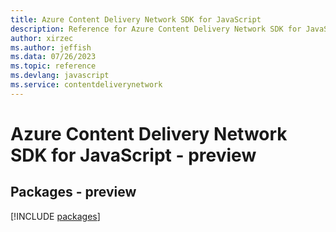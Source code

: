 ```yaml
---
title: Azure Content Delivery Network SDK for JavaScript
description: Reference for Azure Content Delivery Network SDK for JavaScript
author: xirzec
ms.author: jeffish
ms.data: 07/26/2023
ms.topic: reference
ms.devlang: javascript
ms.service: contentdeliverynetwork
---
```

# Azure Content Delivery Network SDK for JavaScript - preview
## Packages - preview
[!INCLUDE [packages](content-delivery-network-index.md)]